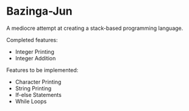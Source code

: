 # Bazinga-Jun

A mediocre attempt at creating a stack-based programming language.

Completed features:
- Integer Printing
- Integer Addition

Features to be implemented:
- Character Printing
- String Printing
- If-else Statements
- While Loops
